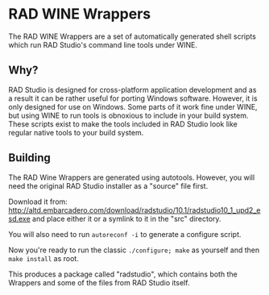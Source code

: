 # RAD WINE Wrappers

The RAD WINE Wrappers are a set of automatically generated shell scripts
which run RAD Studio's command line tools under WINE.

## Why?

RAD Studio is designed for cross-platform application development and as
a result it can be rather useful for porting Windows software. However,
it is only designed for use on Windows. Some parts of it work fine under
WINE, but using WINE to run tools is obnoxious to include in your build
system. These scripts exist to make the tools included in RAD Studio
look like regular native tools to your build system.

## Building

The RAD Wine Wrappers are generated using autotools. However, you will
need the original RAD Studio installer as a "source" file first.

Download it from:
http://altd.embarcadero.com/download/radstudio/10.1/radstudio10_1_upd2_esd.exe
and place either it or a symlink to it in the "src" directory.

You will also need to run
`autoreconf -i`
to generate a configure script.

Now you're ready to run the classic
`./configure; make`
as yourself and then
`make install`
as root.

This produces a package called "radstudio", which contains both the
Wrappers and some of the files from RAD Studio itself.
